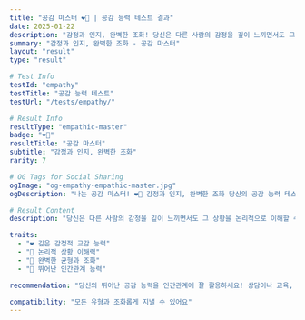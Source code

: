 ```yaml
---
title: "공감 마스터 ❤️🧠 | 공감 능력 테스트 결과"
date: 2025-01-22
description: "감정과 인지, 완벽한 조화! 당신은 다른 사람의 감정을 깊이 느끼면서도 그 상황을 논리적으로 이해할 수 있는 드문 능력을 가지고 있어요. 감정적 공감과 인지적 공감 모두 뛰어나 최고의 공감 능력자입니다!..."
summary: "감정과 인지, 완벽한 조화 - 공감 마스터"
layout: "result"
type: "result"

# Test Info
testId: "empathy"
testTitle: "공감 능력 테스트"
testUrl: "/tests/empathy/"

# Result Info
resultType: "empathic-master"
badge: "❤️🧠"
resultTitle: "공감 마스터"
subtitle: "감정과 인지, 완벽한 조화"
rarity: 7

# OG Tags for Social Sharing
ogImage: "og-empathy-empathic-master.jpg"
ogDescription: "나는 공감 마스터! ❤️🧠 감정과 인지, 완벽한 조화 당신의 공감 능력 테스트 결과는?"

# Result Content
description: "당신은 다른 사람의 감정을 깊이 느끼면서도 그 상황을 논리적으로 이해할 수 있는 드문 능력을 가지고 있어요. 감정적 공감과 인지적 공감 모두 뛰어나 최고의 공감 능력자입니다!"

traits:
  - "❤️ 깊은 감정적 교감 능력"
  - "🧠 논리적 상황 이해력"
  - "🌟 완벽한 균형과 조화"
  - "💫 뛰어난 인간관계 능력"

recommendation: "당신의 뛰어난 공감 능력을 인간관계에 잘 활용하세요! 상담이나 교육, 리더십 분야에서 큰 재능을 발휘할 수 있습니다. 다만 타인의 감정에 과도하게 휘둘리지 않도록 경계를 설정하는 것도 중요해요."

compatibility: "모든 유형과 조화롭게 지낼 수 있어요"
---
```

